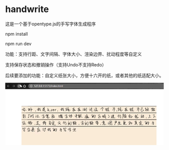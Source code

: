 # handwrite

这是一个基于opentype.js的手写字体生成程序

npm install

npm run dev

功能：支持行距、文字间隔、字体大小、渲染边界、扰动程度等自定义

支持保存状态和撤销操作（支持Undo不支持Redo）

后续要添加的功能：自定义纸张大小，方便十六开的纸，或者其他的纸适配大小。


![](https://raw.githubusercontent.com/Kuaizr/handwrite/master/imgs/1674813157877.gif)
